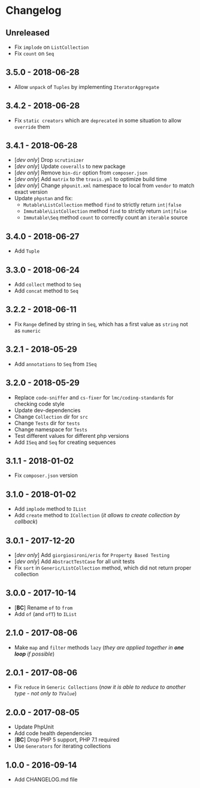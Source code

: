 # Changelog

<!-- There is always Unreleased section on the top. Subsections (Add, Changed, Fix, Removed) should be Add as needed. -->
## Unreleased
- Fix `implode` on `ListCollection`
- Fix `count` on `Seq`

## 3.5.0 - 2018-06-28
- Allow `unpack` of `Tuples` by implementing `IteratorAggregate`

## 3.4.2 - 2018-06-28
- Fix `static creators` which are `deprecated` in some situation to allow `override` them

## 3.4.1 - 2018-06-28
- [_dev only_] Drop `scrutinizer`
- [_dev only_] Update `coveralls` to new package
- [_dev only_] Remove `bin-dir` option from `composer.json`
- [_dev only_] Add `matrix` to the `travis.yml` to optimize build time 
- [_dev only_] Change `phpunit.xml` namespace to local from `vendor` to match exact version
- Update `phpstan` and fix:
    - `Mutable\ListCollection` method `find` to strictly return `int|false`
    - `Immutable\ListCollection` method `find` to strictly return `int|false`
    - `Immutable\Seq` method `count` to correctly count an `iterable` source

## 3.4.0 - 2018-06-27
- Add `Tuple`

## 3.3.0 - 2018-06-24
- Add `collect` method to `Seq`
- Add `concat` method to `Seq`

## 3.2.2 - 2018-06-11
- Fix `Range` defined by string in `Seq`, which has a first value as `string` not as `numeric`

## 3.2.1 - 2018-05-29
- Add `annotations` to `Seq` from `ISeq`

## 3.2.0 - 2018-05-29
- Replace `code-sniffer` and `cs-fixer` for `lmc/coding-standards` for checking code style
- Update dev-dependencies
- Change `Collection` dir for `src`
- Change `Tests` dir for `tests`
- Change namespace for `Tests`
- Test different values for different php versions
- Add `ISeq` and `Seq` for creating sequences

## 3.1.1 - 2018-01-02
- Fix `composer.json` version

## 3.1.0 - 2018-01-02
- Add `implode` method to `IList`
- Add `create` method to `ICollection` (_it allows to create collection by callback_)

## 3.0.1 - 2017-12-20
- [_dev only_] Add `giorgiosironi/eris` for `Property Based Testing`
- [_dev only_] Add `AbstractTestCase` for all unit tests
- Fix `sort` in `Generic/ListCollection` method, which did not return proper collection 

## 3.0.0 - 2017-10-14
- [**BC**] Rename `of` to `from`
- Add `of` (and `ofT`) to `IList`

## 2.1.0 - 2017-08-06
- Make `map` and `filter` methods `lazy` (_they are applied together in **one loop** if possible_)

## 2.0.1 - 2017-08-06
- Fix `reduce` in `Generic Collections` (_now it is able to reduce to another type - not only to `TValue`_)

## 2.0.0 - 2017-08-05
- Update PhpUnit
- Add code health dependencies
- [**BC**] Drop PHP 5 support, PHP 7.1 required
- Use `Generators` for iterating collections

## 1.0.0 - 2016-09-14
- Add CHANGELOG.md file
